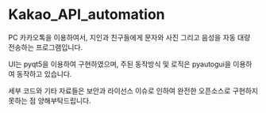 # Kakao_API_automation

PC 카카오톡을 이용하여서, 지인과 친구들에게 문자와 사진 그리고 음성을 자동 대량 전송하는 프로그램입니다. 

UI는 pyqt5을 이용하여 구현하였으며, 주된 동작방식 및 로직은 pyautogui을 이용하여 동작하고 있습니다.

세부 코드와 기타 자료들은 보안과 라이선스 이슈로 인하여 완전한 오픈소스로 구현하지 못하는 점 양해부탁드립니다.
